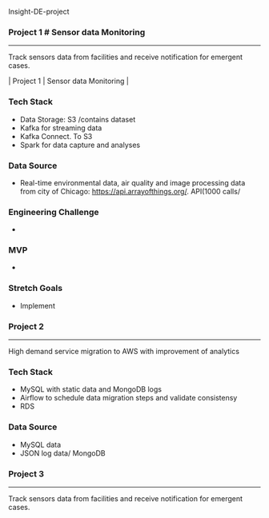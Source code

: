 Insight-DE-project

### Project 1 # Sensor data Monitoring  
***
Track sensors data from facilities and receive notification for emergent cases.

|  Project 1 | Sensor data Monitoring |

### Tech Stack
- Data Storage: S3 /contains dataset 
- Kafka for streaming data
- Kafka Connect. To S3 
- Spark for data capture and analyses 
 

### Data Source
- Real-time environmental data, air quality and image processing data from city of Chicago: https://api.arrayofthings.org/. API(1000 calls/

### Engineering Challenge
- 
### MVP
- 
### Stretch Goals
- Implement 


### Project 2 #  
***
High demand service migration to AWS with improvement of analytics
### Tech Stack
- MySQL with static data and MongoDB logs 
- Airflow to schedule data migration steps and validate consistensy 
- RDS 
### Data Source
- MySQL data
- JSON log data/ MongoDB


### Project 3 #  
***
Track sensors data from facilities and receive notification for emergent cases.
